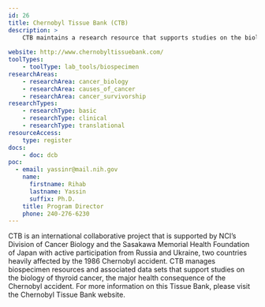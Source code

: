 ```yaml
---
id: 26
title: Chernobyl Tissue Bank (CTB)
description: >
    CTB maintains a research resource that supports studies on the biology of thyroid cancer, the major health consequence of the Chernobyl accident.
    
website: http://www.chernobyltissuebank.com/
toolTypes:
    - toolType: lab_tools/biospecimen
researchAreas:
    - researchArea: cancer_biology
    - researchArea: causes_of_cancer
    - researchArea: cancer_survivorship
researchTypes:
    - researchType: basic
    - researchType: clinical
    - researchType: translational
resourceAccess:
    type: register
docs:
    - doc: dcb
poc:
  - email: yassinr@mail.nih.gov
    name:
      firstname: Rihab
      lastname: Yassin
      suffix: Ph.D.
    title: Program Director
    phone: 240-276-6230
---
```

CTB is an international collaborative project that is supported by NCI’s Division of Cancer Biology and the Sasakawa Memorial Health Foundation of Japan with active participation from Russia and Ukraine, two countries heavily affected by the 1986 Chernobyl accident. CTB manages biospecimen resources and associated data sets that support studies on the biology of thyroid cancer, the major health consequence of the Chernobyl accident. For more information on this Tissue Bank, please visit the Chernobyl Tissue Bank website.
